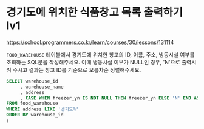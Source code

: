 # 경기도에 위치한 식품창고 목록 출력하기 lv1
https://school.programmers.co.kr/learn/courses/30/lessons/131114

`FOOD_WAREHOUSE` 테이블에서 경기도에 위치한 창고의 ID, 이름, 주소, 냉동시설 여부를 조회하는 SQL문을 작성해주세요. 이때 냉동시설 여부가 NULL인 경우, 'N'으로 출력시켜 주시고 결과는 창고 ID를 기준으로 오름차순 정렬해주세요.

```sql
SELECT warehouse_id
     , warehouse_name
     , address
     , CASE WHEN freezer_yn IS NOT NULL THEN freezer_yn ELSE 'N' END AS freezer_yn
FROM food_warehouse
WHERE address LIKE '경기도%'
ORDER BY warehouse_id
;
```

